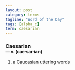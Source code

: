 ```yaml
---
layout: post
category: terms
tagline: "Word of the Day"
tags: [alpha_c]
term: caesarian
---
```


<h3>Caesarian<br/> <small>&mdash; v. (cae<span>&middot;</span>sar<span>&middot;</span>ian)</small></h3>
<p><ol>
<li>a Caucasian uttering words</li>
</ol></p>
